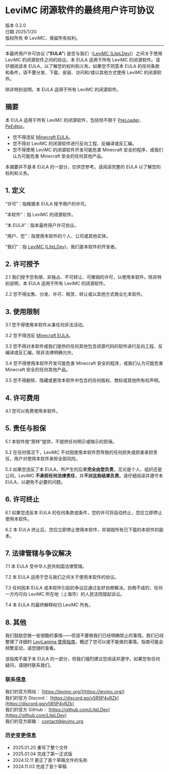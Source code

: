 # LeviMC 闭源软件的最终用户许可协议

版本 0.2.0  
日期 2025/1/20  
版权所有 © LeviMC，保留所有权利。

---

本最终用户许可协议 (**"EULA"**) 是您与我们（[LeviMC (LiteLDev)](https://github.com/LiteLDev)）之间关于使用 LeviMC 的闭源软件之间的协议。本 EULA 适用于所有 LeviMC 的闭源软件。请仔细阅读本 EULA，以了解您的权利和义务。如果您不同意本 EULA 的任何条款和条件，请不要分发、下载、安装、访问和/或以其他方式使用 LeviMC 的闭源软件。

除非特别说明，本 EULA 适用于所有 LeviMC 的闭源软件。

## 摘要

本 EULA 适用于所有 LeviMC 的闭源软件，包括但不限于 [PreLoader](https://github.com/LiteLDev/PreLoader)、[PeEditor](https://github.com/LiteLDev/PeEditor)。

- 您不得违反 [Minecraft EULA](https://www.minecraft.net/en-us/eula)。
- 您不得对 LeviMC 的闭源软件进行反向工程、反编译或反汇编。
- 您不得使用 LeviMC 的闭源软件开发可能危害 Minecraft 安全的程序，或我们认为可能危害 Minecraft 安全的任何其他产品。

本摘要并不是本 EULA 的一部分，仅供您参考。请阅读完整的 EULA 以了解您的权利和义务。

## 1. 定义

“许可”：指根据本 EULA 授予用户的许可。

“本软件”：指 LeviMC 的闭源软件。

“本 EULA”：指本最终用户许可协议。

“用户、您”：指使用本软件的个人、公司或其他实体。

“我们”：指 [LeviMC (LiteLDev)](https://github.com/LiteLDev/)，我们是本软件的开发者。

## 2. 许可授予

2.1 我们授予您有限、非独占、不可转让、可撤销的许可，以使用本软件。除非特别说明，本 EULA 适用于所有 LeviMC 的闭源软件。

2.2 您不得出售、分发、许可、租赁、转让或以其他方式商业化本软件。

## 3. 使用限制

3.1 您不得使用本软件从事任何非法活动。

3.2 您不得违反 [Minecraft EULA](https://www.minecraft.net/en-us/eula)。

3.3 您不得对本软件或我们提供的任何其他包含闭源代码的软件进行反向工程、反编译或反汇编，除非法律明确允许。

3.4 您不得使用本软件开发可能危害 Minecraft 安全的程序，或我们认为可能危害 Minecraft 安全的任何其他产品。

3.5 您不得删除、隐藏或更改本软件中包含的任何版权、商标或其他所有权声明。

## 4. 许可费用

4.1 您可以免费使用本软件。

## 5. 责任与担保

5.1 本软件按“原样”提供，不提供任何明示或暗示的担保。

5.2 在任何情况下，LeviMC 不对因使用本软件而导致的任何损失或损害承担责任，用户对使用本软件承担全部风险。

5.3 如果您违反了本 EULA，所产生的后果**完全由您负责**，无论是个人、组织还是公司。LeviMC **不承担任何法律责任**，并**不对这些结果负责**。请仔细阅读并遵守本 EULA，以避免不必要的问题。

## 6. 许可终止

6.1 如果您违反本 EULA 的任何条款或条件，您的许可将自动终止，您应立即停止使用本软件。

6.2 本 EULA 终止后，您应立即停止使用本软件，并销毁所有已下载的本软件的副本。

## 7. 法律管辖与争议解决

7.1 本 EULA 受中华人民共和国法律管辖。

7.2 本 EULA 适用于您与我们之间关于使用本软件的协议。

7.3 任何因本 EULA 或本软件引起的争议应通过友好协商解决。协商不成的，任何一方均可向 LeviMC 所在地（上海市）的人民法院提起诉讼。

7.4 本 EULA 的最终解释权归 LeviMC 所有。

## 8. 其他

我们鼓励您做一些很酷的事情——但请不要做我们已经明确禁止的事情。我们已经整理了详细的 [LeviLamina 使用指南](docs/main/common_guides/usage_guidelines.zh.md)，概述了您可以或不能做的事情。指南可能会频繁变动，请您随时查看。

该指南不属于本 EULA 的一部分，但我们强烈建议您阅读并遵守。如果您有任何疑问，请随时联系我们。

### 联系信息

我们的官方网站： [https://levimc.org/](https://levimc.org/)  
我们的官方 Discord： [https://discord.gg/v5R5P4vRZk](https://discord.gg/v5R5P4vRZk)  
我们的官方 GitHub： [https://github.com/LiteLDev](https://github.com/LiteLDev)  
我们的官方邮箱： <contact@levimc.org>

### 历史变更信息

- 2025.01.20 重写了整个文件
- 2025.01.04 完成了第一正式版
- 2024.12.11 更正了首个草稿文件的名称
- 2024.11.03 完成了首个草稿
